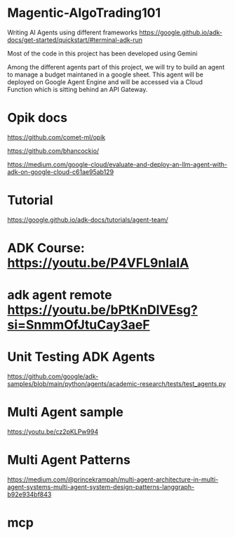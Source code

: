 # Magentic-AlgoTrading101

Writing AI Agents using different frameworks
https://google.github.io/adk-docs/get-started/quickstart/#terminal-adk-run

Most of the code in this project has been developed using Gemini

Among the different agents part of this project, we will try to build an agent to manage a budget maintaned in a google sheet.
This agent will be deployed on Google Agent Engine and will be accessed via a Cloud Function which is sitting behind 
an API Gateway.



# Opik docs
https://github.com/comet-ml/opik

https://github.com/bhancockio/

https://medium.com/google-cloud/evaluate-and-deploy-an-llm-agent-with-adk-on-google-cloud-c61ae95ab129


# Tutorial
https://google.github.io/adk-docs/tutorials/agent-team/


# ADK Course: https://youtu.be/P4VFL9nIaIA

# adk agent remote  https://youtu.be/bPtKnDIVEsg?si=SnmmOfJtuCay3aeF

# Unit Testing ADK Agents
https://github.com/google/adk-samples/blob/main/python/agents/academic-research/tests/test_agents.py

# Multi Agent sample
https://youtu.be/cz2pKLPw994

# Multi Agent Patterns
https://medium.com/@princekrampah/multi-agent-architecture-in-multi-agent-systems-multi-agent-system-design-patterns-langgraph-b92e934bf843


# mcp